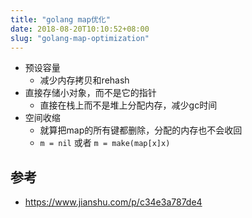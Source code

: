 ```yaml
---
title: "golang map优化"
date: 2018-08-20T10:10:52+08:00
slug: "golang-map-optimization"
---
```


- 预设容量
  * 减少内存拷贝和rehash
- 直接存储小对象，而不是它的指针
  * 直接在栈上而不是堆上分配内存，减少gc时间
- 空间收缩
  * 就算把map的所有键都删除，分配的内存也不会收回
  * `m = nil` 或者 `m = make(map[x]x)`

## 参考

* https://www.jianshu.com/p/c34e3a787de4
